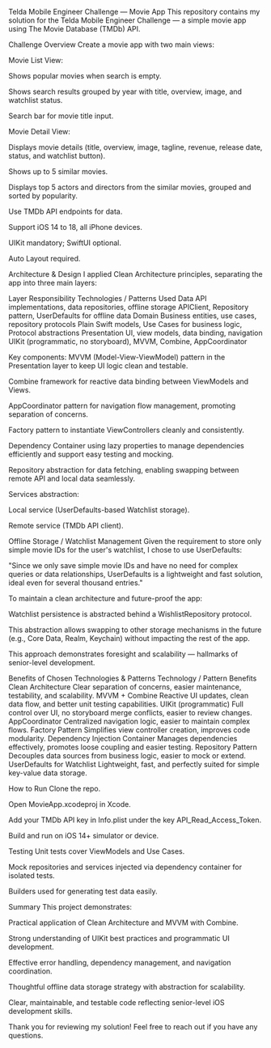 Telda Mobile Engineer Challenge — Movie App
This repository contains my solution for the Telda Mobile Engineer Challenge — a simple movie app using The Movie Database (TMDb) API.

Challenge Overview
Create a movie app with two main views:

Movie List View:

Shows popular movies when search is empty.

Shows search results grouped by year with title, overview, image, and watchlist status.

Search bar for movie title input.

Movie Detail View:

Displays movie details (title, overview, image, tagline, revenue, release date, status, and watchlist button).

Shows up to 5 similar movies.

Displays top 5 actors and directors from the similar movies, grouped and sorted by popularity.

Use TMDb API endpoints for data.

Support iOS 14 to 18, all iPhone devices.

UIKit mandatory; SwiftUI optional.

Auto Layout required.

Architecture & Design
I applied Clean Architecture principles, separating the app into three main layers:

Layer    Responsibility    Technologies / Patterns Used
Data    API implementations, data repositories, offline storage    APIClient, Repository pattern, UserDefaults for offline data
Domain    Business entities, use cases, repository protocols    Plain Swift models, Use Cases for business logic, Protocol abstractions
Presentation    UI, view models, data binding, navigation    UIKit (programmatic, no storyboard), MVVM, Combine, AppCoordinator

Key components:
MVVM (Model-View-ViewModel) pattern in the Presentation layer to keep UI logic clean and testable.

Combine framework for reactive data binding between ViewModels and Views.

AppCoordinator pattern for navigation flow management, promoting separation of concerns.

Factory pattern to instantiate ViewControllers cleanly and consistently.

Dependency Container using lazy properties to manage dependencies efficiently and support easy testing and mocking.

Repository abstraction for data fetching, enabling swapping between remote API and local data seamlessly.

Services abstraction:

Local service (UserDefaults-based Watchlist storage).

Remote service (TMDb API client).

Offline Storage / Watchlist Management
Given the requirement to store only simple movie IDs for the user's watchlist, I chose to use UserDefaults:

"Since we only save simple movie IDs and have no need for complex queries or data relationships, UserDefaults is a lightweight and fast solution, ideal even for several thousand entries."

To maintain a clean architecture and future-proof the app:

Watchlist persistence is abstracted behind a WishlistRepository protocol.

This abstraction allows swapping to other storage mechanisms in the future (e.g., Core Data, Realm, Keychain) without impacting the rest of the app.

This approach demonstrates foresight and scalability — hallmarks of senior-level development.

Benefits of Chosen Technologies & Patterns
Technology / Pattern    Benefits
Clean Architecture    Clear separation of concerns, easier maintenance, testability, and scalability.
MVVM + Combine    Reactive UI updates, clean data flow, and better unit testing capabilities.
UIKit (programmatic)    Full control over UI, no storyboard merge conflicts, easier to review changes.
AppCoordinator    Centralized navigation logic, easier to maintain complex flows.
Factory Pattern    Simplifies view controller creation, improves code modularity.
Dependency Injection Container    Manages dependencies effectively, promotes loose coupling and easier testing.
Repository Pattern    Decouples data sources from business logic, easier to mock or extend.
UserDefaults for Watchlist    Lightweight, fast, and perfectly suited for simple key-value data storage.

How to Run
Clone the repo.

Open MovieApp.xcodeproj in Xcode.

Add your TMDb API key in Info.plist under the key API_Read_Access_Token.

Build and run on iOS 14+ simulator or device.

Testing
Unit tests cover ViewModels and Use Cases.

Mock repositories and services injected via dependency container for isolated tests.

Builders used for generating test data easily.

Summary
This project demonstrates:

Practical application of Clean Architecture and MVVM with Combine.

Strong understanding of UIKit best practices and programmatic UI development.

Effective error handling, dependency management, and navigation coordination.

Thoughtful offline data storage strategy with abstraction for scalability.

Clear, maintainable, and testable code reflecting senior-level iOS development skills.

Thank you for reviewing my solution!
Feel free to reach out if you have any questions.

